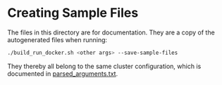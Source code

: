 # Creating Sample Files

The files in this directory are for documentation. They are a copy of the autogenerated files when running:

```bash
./build_run_docker.sh <other args> --save-sample-files
```

They thereby all belong to the same cluster configuration, which is documented in [parsed_arguments.txt](parsed_arguments.txt).
